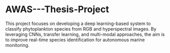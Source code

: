 # AWAS---Thesis-Project
This project focuses on developing a deep learning-based system to classify phytoplankton species from RGB and hyperspectral images. By leveraging CNNs, transfer learning, and multi-modal approaches, the aim is to improve real-time species identification for autonomous marine monitoring.
